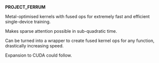 **PROJECT_FERRUM**

Metal-optimised kernels with fused ops for extremely fast and efficient single-device training.

Makes sparse attention possible in sub-quadratic time.

Can be turned into a wrapper to create fused kernel ops for any function, drastically increasing speed.

Expansion to CUDA could follow.
